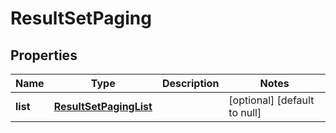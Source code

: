 # ResultSetPaging

## Properties
Name | Type | Description | Notes
------------ | ------------- | ------------- | -------------
**list** | [**ResultSetPagingList**](ResultSetPagingList.md) |  | [optional] [default to null]


